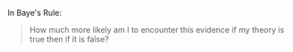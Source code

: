 In Baye's Rule:

> How much more likely am I to encounter this evidence if my theory is true
    then if it is false?

